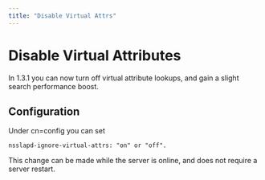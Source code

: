 ```yaml
---
title: "Disable Virtual Attrs"
---
```


# Disable Virtual Attributes

In 1.3.1 you can now turn off virtual attribute lookups, and gain a slight search performance boost.

Configuration
-------------

Under cn=config you can set 

    nsslapd-ignore-virtual-attrs: "on" or "off".

This change can be made while the server is online, and does not require a server restart.
